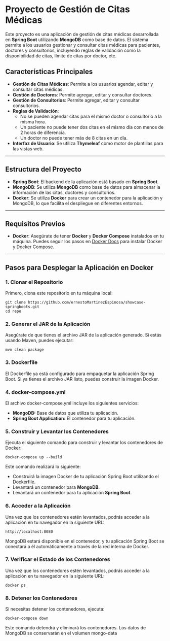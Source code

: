 # Proyecto de Gestión de Citas Médicas

Este proyecto es una aplicación de gestión de citas médicas desarrollada en **Spring Boot** utilizando **MongoDB** como base de datos. El sistema permite a los usuarios gestionar y consultar citas médicas para pacientes, doctores y consultorios, incluyendo reglas de validación como la disponibilidad de citas, límite de citas por doctor, etc.


## Características Principales

- **Gestión de Citas Médicas**: Permite a los usuarios agendar, editar y consultar citas médicas.
- **Gestión de Doctores**: Permite agregar, editar y consultar doctores.
- **Gestión de Consultorios**: Permite agregar, editar y consultar consultorios.
- **Reglas de Validación**: 
  - No se pueden agendar citas para el mismo doctor o consultorio a la misma hora.
  - Un paciente no puede tener dos citas en el mismo día con menos de 2 horas de diferencia.
  - Un doctor no puede tener más de 8 citas en un día.
- **Interfaz de Usuario**: Se utiliza **Thymeleaf** como motor de plantillas para las vistas web.

---

## Estructura del Proyecto

- **Spring Boot**: El backend de la aplicación está basado en **Spring Boot**.
- **MongoDB**: Se utiliza **MongoDB** como base de datos para almacenar la información de las citas, doctores y consultorios.
- **Docker**: Se utiliza **Docker** para crear un contenedor para la aplicación y MongoDB, lo que facilita el despliegue en diferentes entornos.

---

## Requisitos Previos

- **Docker**: Asegúrate de tener **Docker** y **Docker Compose** instalados en tu máquina. Puedes seguir los pasos en [Docker Docs](https://docs.docker.com/get-docker/) para instalar Docker y Docker Compose.

---

## Pasos para Desplegar la Aplicación en Docker

### 1. **Clonar el Repositorio**
		
Primero, clona este repositorio en tu máquina local:
	
	git clone https://github.com/ernestoMartinezEspinosa/showcase-springboots.git
	cd repo
	
	
### 2. **Generar el JAR de la Aplicación**
Asegúrate de que tienes el archivo JAR de la aplicación generado. Si estás usando Maven, puedes ejecutar:

	mvn clean package
	
### 3. **Dockerfile**
El Dockerfile ya está configurado para empaquetar la aplicación Spring Boot. Si ya tienes el archivo JAR listo, puedes construir la imagen Docker.
	
### 4. **docker-compose.yml**
El archivo docker-compose.yml incluye los siguientes servicios:
	
- **MongoDB:** Base de datos que utiliza tu aplicación.
- **Spring Boot Application:** El contenedor para tu aplicación.
	
### 5. **Construir y Levantar los Contenedores**
Ejecuta el siguiente comando para construir y levantar los contenedores de Docker:
	
	docker-compose up --build
	
Este comando realizará lo siguiente:
	
- Construirá la imagen Docker de tu aplicación Spring Boot utilizando el Dockerfile.
- Levantará un contenedor para **MongoDB**.
- Levantará un contenedor para tu aplicación **Spring Boot**.
	
### 6. **Acceder a la Aplicación**
Una vez que los contenedores estén levantados, podrás acceder a la aplicación en tu navegador en la siguiente URL:
	
	http://localhost:8080
	
MongoDB estará disponible en el contenedor, y tu aplicación Spring Boot se conectará a él automáticamente a través de la red interna de Docker.
	
### 7. **Verificar el Estado de los Contenedores**
Una vez que los contenedores estén levantados, podrás acceder a la aplicación en tu navegador en la siguiente URL:
	
	docker ps
	
### 8. **Detener los Contenedores**
Si necesitas detener los contenedores, ejecuta:
	
	docker-compose down
	
Este comando detendrá y eliminará los contenedores. Los datos de MongoDB se conservarán en el volumen mongo-data
